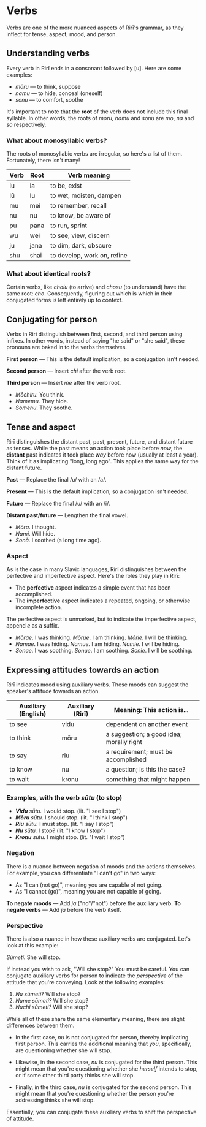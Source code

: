 


# Verbs

Verbs are one of the more nuanced aspects of Rirī's grammar, as they inflect for tense, aspect, mood, and person.

## Understanding verbs

Every verb in Rirī ends in a consonant followed by [u]. Here are some examples:

- *mōru* — to think, suppose
- *namu* — to hide, conceal (oneself)
- *sonu* — to comfort, soothe

It's important to note that the **root** of the verb does not include this final syllable. In other words, the roots of *mōru*, *namu* and *sonu* are *mō*, *na* and *so* respectively.

### What about monosyllabic verbs?

The roots of monosyllabic verbs are irregular, so here's a list of them. Fortunately, there isn't many!

| **Verb** | **Root** | **Verb meaning**                 |
|----------|----------|-----------------------------|
| lu       | la       | to be, exist                |
| lū       | lu       | to wet, moisten, dampen     |
| mu       | mei      | to remember, recall         |
| nu       | nu       | to know, be aware of        |
|  pu      | pana     | to run, sprint              |
| wu       | wei      | to see, view, discern       |
| ju       | jana     | to dim, dark, obscure       |
| shu      | shai     | to develop, work on, refine |

### What about identical roots?

Certain verbs, like *cholu* (to arrive) and *chosu* (to understand) have the same root: *cho*. Consequently, figuring out which is which in their conjugated forms is left entirely up to context. 

## Conjugating for person

Verbs in Rirī distinguish between first, second, and third person using infixes. In other words, instead of saying "he said" or "she said", these pronouns are baked in to the verbs themselves.

**First person** — This is the default implication, so a conjugation isn't needed.

**Second person** — Insert *chi* after the verb root.

**Third person** — Insert *me* after the verb root.

- *Mōchiru.* You think.
- *Namemu*. They hide.
- *Somenu*. They soothe.

## Tense and aspect

Rirī distinguishes the distant past, past, present, future, and distant future as tenses. While the past means an action took place before *now*, the **distant** past indicates it took place *way* before now (usually at least a year). Think of it as implicating "long, long ago". This applies the same way for the distant future.

**Past** — Replace the final /u/ with an /a/.

**Present** — This is the default implication, so a conjugation isn't needed.

**Future** — Replace the final /u/ with an /i/.

**Distant past/future** — Lengthen the final vowel.

- *Mōra*. I thought.
- *Nami*. Will hide.
- *Sonā*. I soothed (a long time ago).

### Aspect

As is the case in many Slavic languages, Rirī distinguishes between the perfective and imperfective aspect. Here's the roles they play in Rirī:

- The **perfective** aspect indicates a simple event that has been accomplished.
- The **imperfective** aspect indicates a repeated, ongoing, or otherwise incomplete action.

The perfective aspect is unmarked, but to indicate the imperfective aspect, append *e* as a suffix.

- *Mōrae*. I was thinking. *Mōrue*. I am thinking. *Mōrie*. I will be thinking.
- *Namae*. I was hiding. *Namue.* I am hiding. *Namie*. I will be hiding.
- *Sonae*. I was soothing. *Sonue*. I am soothing. *Sonie*. I will be soothing.

## Expressing attitudes towards an action
 Rirī indicates mood using auxiliary verbs. These moods can suggest the speaker's attitude towards an action. 

| **Auxiliary (English)** | **Auxiliary (Rirī)** | **Meaning: This action is...**            |
|-------------------------|----------------------|-------------------------------------------|
| to see                  | vidu                 | dependent on another event                |
| to think                | mōru                 | a suggestion; a good idea; morally right  |
| to say                  | riu                  | a requirement; must be accomplished |
| to know                 | nu                   | a question; is this the case?             |
| to wait                 | kronu                | something that might happen               |

### Examples, with the verb *sūtu* (to stop)

- ***Vidu** sūtu.* I would stop. (lit. "I see I stop")
- ***Mōru** sūtu.* I should stop. (lit. "I think I stop")
- ***Riu** sūtu.* I must stop. (lit. "I say I stop")
- ***Nu** sūtu.* I stop? (lit. "I know I stop")
- ***Kronu** sūtu.* I might stop. (lit. "I wait I stop")

### Negation

There is a nuance between negation of moods and the actions themselves. For example, you can differentiate "I can't go" in two ways:

- As "I can (not go)", meaning you are capable of not going.
- As "I cannot (go)", meaning you are not capable of going.

**To negate moods** — Add *ja* ("no"/"not") before the auxiliary verb.
**To negate verbs** — Add *ja* before the verb itself.

### Perspective

There is also a nuance in how these auxiliary verbs are conjugated. Let's look at this example:

*Sūmeti.* She will stop.

If instead you wish to ask, "Will she stop?" You must be careful. You can conjugate auxiliary verbs for person to indicate the *perspective* of the attitude that you're conveying. Look at the following examples:

1. *Nu sūmeti?* Will she stop?
2. *Nume sūmeti?* Will she stop?
3. *Nuchi sūmeti?* Will she stop?

While all of these share the same elementary meaning, there are slight differences between them.

- In the first case, *nu* is not conjugated for person, thereby implicating first person. This carries the additional meaning that *you*, specifically, are questioning whether she will stop. 

- Likewise, in the second case, *nu* is conjugated for the third person. This might mean that you're questioning whether she *herself* intends to stop, or if some other third party thinks she will stop. 

- Finally, in the third case, *nu* is conjugated for the second person. This might mean that you're questioning whether the person you're addressing thinks she will stop.

Essentially, you can conjugate these auxiliary verbs to shift the perspective of attitude.
 
